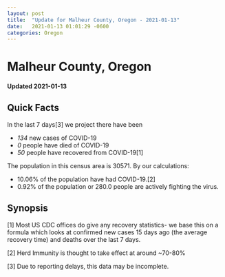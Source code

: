 ```yaml
---
layout: post
title:  "Update for Malheur County, Oregon - 2021-01-13"
date:   2021-01-13 01:01:29 -0600
categories: Oregon
---
```


# Malheur County, Oregon
#### Updated 2021-01-13

## Quick Facts

In the last 7 days[3] we project there have been
- *134* new cases of COVID-19
- *0* people have died of COVID-19
- *50* people have recovered from COVID-19[1]

The population in this census area is 30571. By our calculations:
- 10.06% of the population have had COVID-19.[2]
- 0.92% of the population or 280.0 people are actively fighting the virus.

## Synopsis




[1] Most US CDC offices do give any recovery statistics- we base this on a formula which looks at confirmed new cases
15 days ago (the average recovery time) and deaths over the last 7 days.

[2] Herd Immunity is thought to take effect at around ~70-80%

[3] Due to reporting delays, this data may be incomplete.
 
    